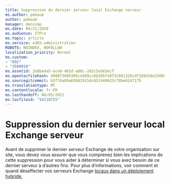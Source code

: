 ```yaml
---
title: Suppression du dernier serveur local Exchange serveur
ms.author: pebaum
author: pebaum
manager: dansimp
ms.date: 04/21/2020
ms.audience: ITPro
ms.topic: article
ms.service: o365-administration
ROBOTS: NOINDEX, NOFOLLOW
localization_priority: Normal
ms.custom:
- "692"
- "3500010"
ms.assetid: 2e0be4a5-ece8-461d-a80c-202c5ede5ecf
ms.openlocfilehash: 4980f3089305ce589cc8b205fe073c0d1328cdf289d18a15669c081e0ab4aa5f
ms.sourcegitcommit: b5f7da89a650d2915dc652449623c78be6247175
ms.translationtype: MT
ms.contentlocale: fr-FR
ms.lasthandoff: 08/05/2021
ms.locfileid: "54110725"
---
```

# <a name="removing-the-last-on-premises-exchange-server"></a>Suppression du dernier serveur local Exchange serveur

Avant de supprimer le dernier serveur Exchange de votre organisation sur site, vous devez vous assurer que vous comprenez bien les implications de cette suppression pour vous aider à déterminer si vous avez besoin de ce dernier serveur à d’autres fins. Pour plus d’informations, voir comment et quand désaffecter vos serveurs Exchange [locaux dans un déploiement hybride.](https://technet.microsoft.com/library/dn931280%28v=exchg.150%29.aspx)
  